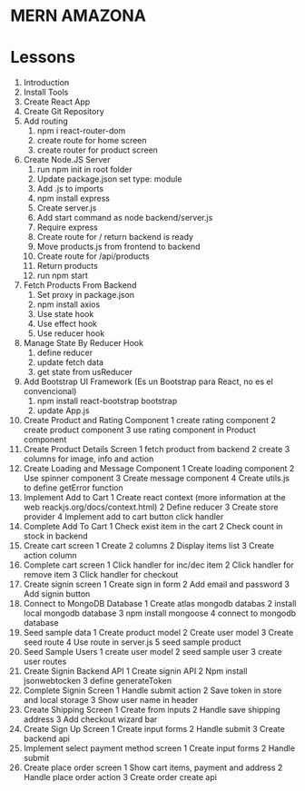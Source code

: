 # MERN AMAZONA

# Lessons

1. Introduction
2. Install Tools
3. Create React App
4. Create Git Repository
5. Add routing
   1. npm i react-router-dom
   2. create route for home screen
   3. create router for product screen
6. Create Node.JS Server
   1. run npm init in root folder
   2. Update package.json set type: module
   3. Add .js to imports
   4. npm install express
   5. Create server.js
   6. Add start command as node backend/server.js
   7. Require express
   8. Create route for / return backend is ready
   9. Move products.js from frontend to backend
   10. Create route for /api/products
   11. Return products
   12. run npm start
7. Fetch Products From Backend
   1. Set proxy in package.json
   2. npm install axios
   3. Use state hook
   4. Use effect hook
   5. Use reducer hook
8. Manage State By Reducer Hook
   1. define reducer
   2. update fetch data
   3. get state from usReducer
9. Add Bootstrap UI Framework (Es un Bootstrap para React, no es el convencional)
   1. npm install react-bootstrap bootstrap
   2. update App.js
10. Create Product and Rating Component
    1 create rating component
    2 create product component
    3 use rating component in Product component
11. Create Product Details Screen
    1 fetch product from backend
    2 create 3 columns for image, info and action
12. Create Loading and Message Component
    1 Create loading component
    2 Use spinner component
    3 Create message component
    4 Create utils.js to define getError function
13. Implement Add to Cart
    1 Create react context (more information at the web reackjs.org/docs/context.html)
    2 Define reducer
    3 Create store provider
    4 Implement add to cart button click handler
14. Complete Add To Cart
    1 Check exist item in the cart
    2 Check count in stock in backend
15. Create cart screen
    1 Create 2 columns
    2 Display items list
    3 Create action column
16. Complete cart screen
    1 Click handler for inc/dec item
    2 Click handler for remove item
    3 Click handler for checkout
17. Create signin screen
    1 Create sign in form
    2 Add email and password
    3 Add signin button
18. Connect to MongoDB Database
    1 Create atlas mongodb databas <!-- Existen 2 maneras, haciéndolo mediante la web a través de atlas -->
    2 install local mongodb database <!-- O instalándolo de manera local que es la manera que en este caso estará activa, sin embargo en cualquier momento se puede cambiar le variable MONGODB_URI ubicado en backend/.env para así trabajar a través de la web -->
    3 npm install mongoose
    4 connect to mongodb database
19. Seed sample data
    1 Create product model
    2 Create user model
    3 Create seed route
    4 Use route in server.js
    5 seed sample product
20. Seed Sample Users
    1 create user model
    2 seed sample user
    3 create user routes
21. Create Signin Backend API
    1 Create signin API
    2 Npm install jsonwebtocken
    3 define generateToken
22. Complete Signin Screen
    1 Handle submit action
    2 Save token in store and local storage
    3 Show user name in header
23. Create Shipping Screen
    1 Create from inputs
    2 Handle save shipping address
    3 Add checkout wizard bar
24. Create Sign Up Screen
    1 Create input forms
    2 Handle submit
    3 Create backend api
25. Implement select payment method screen
    1 Create input forms
    2 Handle submit
26. Create place order screen
    1 Show cart items, payment and address
    2 Handle place order action
    3 Create order create api
